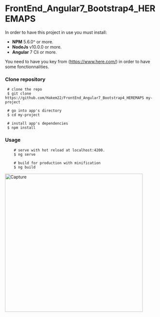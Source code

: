 # FrontEnd_Angular7_Bootstrap4_HEREMAPS
In order to have this project in use you must install:
  - **NPM** 5.6.0^ or more.
  - **NodeJs** v10.0.0 or more.
  - **Angular** 7 Cli or more.
 
 You need to have you key from (https://www.here.com/) in order to have some fonctionnalities.
 

 ### Clone repository
     # clone the repo
     $ git clone https://github.com/Hakem22/FrontEnd_Angular7_Bootstrap4_HEREMAPS my-project
     
     # go into app's directory
     $ cd my-project
     
     # install app's dependencies
     $ npm install
     
### Usage

        # serve with hot reload at localhost:4200.
        $ ng serve
        
        # build for production with minification
        $ ng build
     
     
     
 <img width="454" alt="Capture" src="https://user-images.githubusercontent.com/17585880/65368892-7cb79580-dc3e-11e9-8bce-4c4e43ec2753.PNG">
